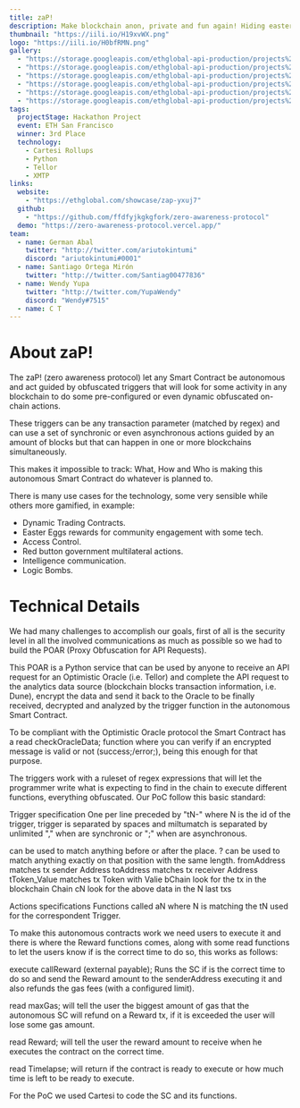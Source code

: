 ```yaml
---
title: zaP!
description: Make blockchain anon, private and fun again! Hiding easter eggs and logic bombs across blockchains in autonomous Smart Contracts
thumbnail: "https://iili.io/H19xvWX.png"
logo: "https://iili.io/H0bfRMN.png"
gallery:
  - "https://storage.googleapis.com/ethglobal-api-production/projects%2Fyxuj7%2Fimages%2Fzap-dev-triggers-dark-mode.png"
  - "https://storage.googleapis.com/ethglobal-api-production/projects%2Fyxuj7%2Fimages%2Fzap-mockup-01.png"
  - "https://storage.googleapis.com/ethglobal-api-production/projects%2Fyxuj7%2Fimages%2Fzap-mockup-02.png"
  - "https://storage.googleapis.com/ethglobal-api-production/projects%2Fyxuj7%2Fimages%2Fzap-mockup-03.png"
  - "https://storage.googleapis.com/ethglobal-api-production/projects%2Fyxuj7%2Fimages%2FzaP_main_function.drawio.png"
  - "https://storage.googleapis.com/ethglobal-api-production/projects%2Fyxuj7%2Fimages%2FzaP_read_queries.drawio.png"
tags:
  projectStage: Hackathon Project
  event: ETH San Francisco
  winner: 3rd Place
  technology:
    - Cartesi Rollups
    - Python
    - Tellor
    - XMTP
links:
  website:
    - "https://ethglobal.com/showcase/zap-yxuj7"
  github:
    - "https://github.com/ffdfyjkgkgfork/zero-awareness-protocol"
  demo: "https://zero-awareness-protocol.vercel.app/"
team:
  - name: German Abal
    twitter: "http://twitter.com/ariutokintumi"
    discord: "ariutokintumi#0001"
  - name: Santiago Ortega Mirón
    twitter: "http://twitter.com/Santiag00477836"
  - name: Wendy Yupa
    twitter: "http://twitter.com/YupaWendy"
    discord: "Wendy#7515"
  - name: C T
---
```


# About zaP!

The zaP! (zero awareness protocol) let any Smart Contract be autonomous and act guided by obfuscated triggers that will look for some activity in any blockchain to do some pre-configured or even dynamic obfuscated on-chain actions.

These triggers can be any transaction parameter (matched by regex) and can use a set of synchronic or even asynchronous actions guided by an amount of blocks but that can happen in one or more blockchains simultaneously.

This makes it impossible to track: What, How and Who is making this autonomous Smart Contract do whatever is planned to.

There is many use cases for the technology, some very sensible while others more gamified, in example:

- Dynamic Trading Contracts.
- Easter Eggs rewards for community engagement with some tech.
- Access Control.
- Red button government multilateral actions.
- Intelligence communication.
- Logic Bombs.

# Technical Details

We had many challenges to accomplish our goals, first of all is the security level in all the involved communications as much as possible so we had to build the POAR (Proxy Obfuscation for API Requests).

This POAR is a Python service that can be used by anyone to receive an API request for an Optimistic Oracle (i.e. Tellor) and complete the API request to the analytics data source (blockchain blocks transaction information, i.e. Dune), encrypt the data and send it back to the Oracle to be finally received, decrypted and analyzed by the trigger function in the autonomous Smart Contract.

To be compliant with the Optimistic Oracle protocol the Smart Contract has a read checkOracleData; function where you can verify if an encrypted message is valid or not (success;/error;), being this enough for that purpose.

The triggers work with a ruleset of regex expressions that will let the programmer write what is expecting to find in the chain to execute different functions, everything obfuscated. Our PoC follow this basic standard:

Trigger specification One per line preceded by "tN-" where N is the id of the trigger, trigger is separated by spaces and miltumatch is separated by unlimited "," when are synchronic or ";" when are asynchronous.

can be used to match anything before or after the place. ? can be used to match anything exactly on that position with the same length.
fromAddress matches tx sender Address toAddress matches tx receiver Address tToken_Value matches tx Token with Valie bChain look for the tx in the blockchain Chain cN look for the above data in the N last txs

Actions specifications Functions called aN where N is matching the tN used for the correspondent Trigger.

To make this autonomous contracts work we need users to execute it and there is where the Reward functions comes, along with some read functions to let the users know if is the correct time to do so, this works as follows:

execute callReward (external payable); Runs the SC if is the correct time to do so and send the Reward amount to the senderAddress executing it and also refunds the gas fees (with a configured limit).

read maxGas; will tell the user the biggest amount of gas that the autonomous SC will refund on a Reward tx, if it is exceeded the user will lose some gas amount.

read Reward; will tell the user the reward amount to receive when he executes the contract on the correct time.

read Timelapse; will return if the contract is ready to execute or how much time is left to be ready to execute.

For the PoC we used Cartesi to code the SC and its functions.
